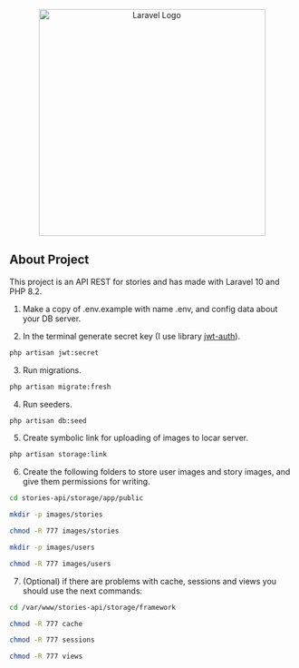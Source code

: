 <p align="center"><a href="https://laravel.com" target="_blank"><img src="https://raw.githubusercontent.com/laravel/art/master/logo-lockup/5%20SVG/2%20CMYK/1%20Full%20Color/laravel-logolockup-cmyk-red.svg" width="400" alt="Laravel Logo"></a></p>

## About Project

This project is an API REST for stories and has made with Laravel 10 and PHP 8.2.

1. Make a copy of .env.example with name .env, and config data about your DB server.

2. In the terminal generate secret key  (I use library [jwt-auth](https://jwt-auth.readthedocs.io/en/develop/)).
```bash
php artisan jwt:secret
```

3. Run migrations.
```bash
php artisan migrate:fresh
```

4. Run seeders.
```bash
php artisan db:seed
```

5. Create symbolic link for uploading of images to locar server.
```bash
php artisan storage:link
```

6. Create the following folders to store user images and story images, and give them permissions for writing.  
```bash
cd stories-api/storage/app/public
```
```bash
mkdir -p images/stories
```
```bash
chmod -R 777 images/stories
```
```bash
mkdir -p images/users
```
```bash
chmod -R 777 images/users
```
7. (Optional) if there are problems with cache, sessions and views you should use the next commands:
```bash
cd /var/www/stories-api/storage/framework
```
```bash
chmod -R 777 cache
```
```bash
chmod -R 777 sessions
```
```bash
chmod -R 777 views
```
